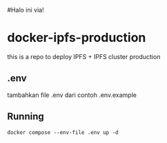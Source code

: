 #Halo ini via!
# docker-ipfs-production
this is a repo to deploy IPFS + IPFS cluster production

## .env
tambahkan file .env dari contoh .env.example

## Running 
```
docker compose --env-file .env up -d
```
